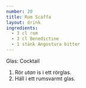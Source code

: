 ```yaml
---
number: 20
title: Rum Scaffa
layout: drink
ingredients: 
  - 3 cl rom
  - 3 cl Benedictine
  - 1 stänk Angostura bitter
---
```



Glas: Cocktail

1) Rör *utan* is i ett rörglas.  
2) Häll i ett rumsvarmt glas.  